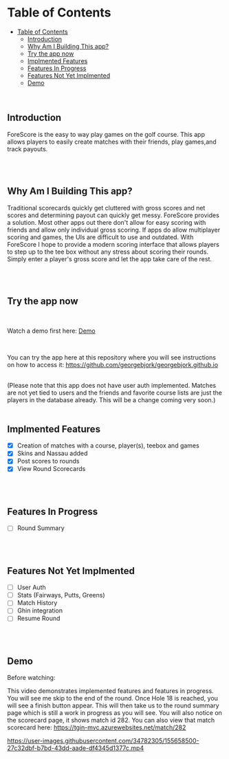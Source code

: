 
# Table of Contents

- [Table of Contents](#table-of-contents)
  - [Introduction](#introduction)
  - [Why Am I Building This app?](#why-am-i-building-this-app)
  - [Try the app now](#try-the-app-now)
  - [Implmented Features](#implmented-features)
  - [Features In Progress](#features-in-progress)
  - [Features Not Yet Implmented](#features-not-yet-implmented)
  - [Demo](#demo)

<br/> 

## Introduction

ForeScore is the easy to way play games on the golf course. This app allows players to easily create matches with their friends, play games,and track payouts.

<br/>
<br/>

## Why Am I Building This app?

Traditional scorecards quickly get cluttered with gross scores and net scores and determining payout can quickly get messy. ForeScore provides a solution. Most other apps out there don't allow for easy scoring with friends and allow only individual gross scoring. If apps do allow multiplayer scoring and games, the UIs are difficult to use and outdated. With ForeScore I hope to provide a modern scoring interface that allows players to step up to the tee box without any stress about scoring their rounds. Simply enter a player's gross score and let the app take care of the rest. 

<br/>
<br/>

## Try the app now

<br/>

Watch a demo first here: [Demo](#demo) 

<br/>

You can try the app here at this repository where you will see instructions on how to access it:  https://github.com/georgebjork/georgebjork.github.io

<br/> 
(Please note that this app does not have user auth implemented. Matches are not yet tied to users and the friends and favorite course lists are just the players in the database already. This will be a change coming very soon.)


<br/>
<br/>

## Implmented Features 

- [X] Creation of matches with a course, player(s), teebox and games
- [X] Skins and Nassau added 
- [X] Post scores to rounds 
- [X] View Round Scorecards 

<br/>
<br/>

## Features In Progress

- [ ] Round Summary 

<br/>
<br/>

## Features Not Yet Implmented
- [ ] User Auth
- [ ] Stats (Fairways, Putts, Greens)
- [ ] Match History 
- [ ] Ghin integration 
- [ ] Resume Round 

<br/>
<br/>

## Demo

Before watching: 

This video demonstrates implemented features and features in progress. You will see me skip to the end of the round. Once Hole 18 is reached, you will see a finish button appear. This will then take us to the round summary page which is still a work in progress as you will see. You will also notice on the scorecard page, it shows match id 282. You can also view that match scorecard here: https://tgin-mvc.azurewebsites.net/match/282

https://user-images.githubusercontent.com/34782305/155658500-27c32dbf-b7bd-43dd-aade-df4345d1377c.mp4


